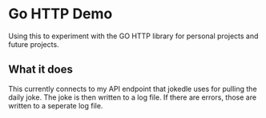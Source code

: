 # Go HTTP Demo
Using this to experiment with the GO HTTP library for personal projects and future projects.
## What it does
This currently connects to my API endpoint that jokedle uses for pulling the daily joke.
The joke is then written to a log file.  If there are errors, those are written to a seperate log file.
